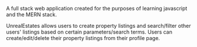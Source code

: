 A full stack web application created for the purposes of learning javascript and the MERN stack.

UnrealEstates allows users to create property listings and search/filter other users' listings based on certain parameters/search terms.
Users can create/edit/delete their property listings from their profile page.  
